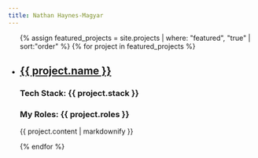 ```yaml
---
title: Nathan Haynes-Magyar
---
```

<ul>
  {% assign featured_projects = site.projects | where: "featured", "true" | sort:"order" %}
  {% for project in featured_projects %}
  <li>
    <h2><a href="{{ project.url }}">{{ project.name }}</a></h2>
    <h3>Tech Stack: {{ project.stack }}</h3>
    <h3>My Roles: {{ project.roles }}</h3>
    <p>{{ project.content | markdownify }}</p>
  </li>
  {% endfor %}
</ul>
